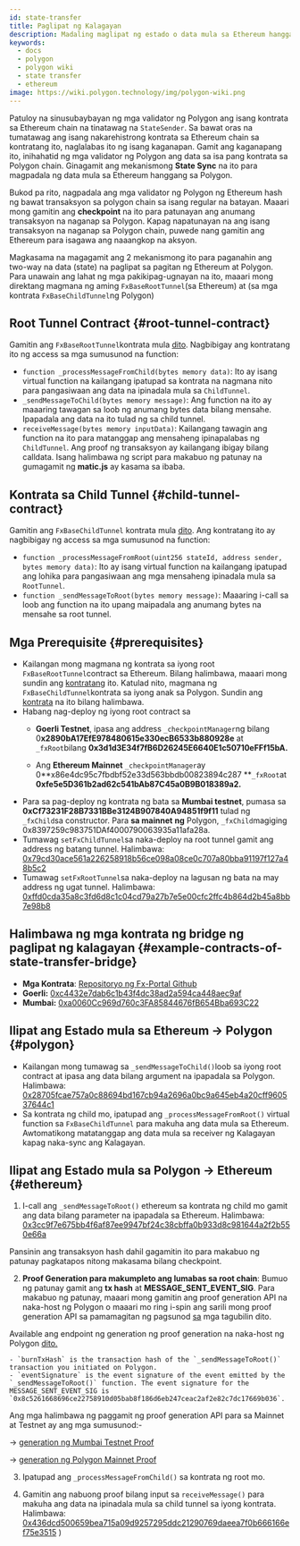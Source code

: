 ```yaml
---
id: state-transfer
title: Paglipat ng Kalagayan
description: Madaling maglipat ng estado o data mula sa Ethereum hanggang sa Polygon.
keywords:
  - docs
  - polygon
  - polygon wiki
  - state transfer
  - ethereum
image: https://wiki.polygon.technology/img/polygon-wiki.png
---
```


Patuloy na sinusubaybayan ng mga validator ng Polygon ang isang kontrata sa Ethereum chain na tinatawag na `StateSender`. Sa bawat oras na tumatawag ang isang nakarehistrong kontrata sa Ethereum chain sa kontratang ito, naglalabas ito ng isang kaganapan. Gamit ang kaganapang ito, inihahatid ng mga validator ng Polygon ang data sa isa pang kontrata sa Polygon chain. Ginagamit ang mekanismong **State Sync** na ito para magpadala ng data mula sa Ethereum hanggang sa Polygon.

Bukod pa rito, nagpadala ang mga validator ng Polygon ng Ethereum hash ng bawat transaksyon sa polygon chain sa isang regular na batayan. Maaari mong gamitin ang **checkpoint** na ito para patunayan ang anumang transaksyon na naganap sa Polygon. Kapag napatunayan na ang isang transaksyon na naganap sa Polygon chain, puwede nang gamitin ang Ethereum para isagawa ang naaangkop na aksyon.

Magkasama na magagamit ang 2 mekanismong ito para paganahin ang two-way na data (state) na paglipat sa pagitan ng Ethereum at Polygon. Para unawain ang lahat ng mga pakikipag-ugnayan na ito, maaari mong direktang magmana ng aming `FxBaseRootTunnel`(sa Ethereum) at (sa mga kontrata `FxBaseChildTunnel`ng Polygon)

## Root Tunnel Contract {#root-tunnel-contract}

Gamitin ang `FxBaseRootTunnel`kontrata mula [dito](https://github.com/jdkanani/fx-portal/blob/main/contracts/tunnel/FxBaseRootTunnel.sol). Nagbibigay ang kontratang ito ng access sa mga sumusunod na function:

- `function _processMessageFromChild(bytes memory data)`: Ito ay isang virtual function na kailangang ipatupad sa kontrata na nagmana nito para pangasiwaan ang data na ipinadala mula sa `ChildTunnel`.
- `_sendMessageToChild(bytes memory message)`: Ang function na ito ay maaaring tawagan sa loob ng anumang bytes data bilang mensahe. Ipapadala ang data na ito tulad ng sa child tunnel.
- `receiveMessage(bytes memory inputData)`: Kailangang tawagin ang function na ito para matanggap ang mensaheng ipinapalabas ng `ChildTunnel`. Ang proof ng transaksyon ay kailangang ibigay bilang calldata. Isang halimbawa ng script para makabuo ng patunay na gumagamit ng **matic.js** ay kasama sa ibaba.

## Kontrata sa Child Tunnel {#child-tunnel-contract}

Gamitin ang `FxBaseChildTunnel` kontrata mula [dito](https://github.com/jdkanani/fx-portal/blob/main/contracts/tunnel/FxBaseChildTunnel.sol). Ang kontratang ito ay nagbibigay ng access sa mga sumusunod na function:

- `function _processMessageFromRoot(uint256 stateId, address sender, bytes memory data)`: Ito ay isang virtual function na kailangang ipatupad ang lohika para pangasiwaan ang mga mensaheng ipinadala mula sa `RootTunnel`.
- `function _sendMessageToRoot(bytes memory message)`: Maaaring i-call sa loob ang function na ito upang maipadala ang anumang bytes na mensahe sa root tunnel.

## Mga Prerequisite {#prerequisites}

- Kailangan mong magmana ng kontrata sa iyong root `FxBaseRootTunnel`contract sa Ethereum. Bilang halimbawa, maaari mong sundin ang [kontratang](https://github.com/jdkanani/fx-portal/blob/main/contracts/examples/state-transfer/FxStateRootTunnel.sol) ito. Katulad nito, magmana ng `FxBaseChildTunnel`kontrata sa iyong anak sa Polygon. Sundin ang [kontrata](https://github.com/jdkanani/fx-portal/blob/main/contracts/examples/state-transfer/FxStateChildTunnel.sol) na ito bilang halimbawa.
- Habang nag-deploy ng iyong root contract sa
  - **Goerli Testnet**, ipasa ang address `_checkpointManager`ng bilang 0**x2890bA17EfE978480615e330ecB6533b880928e** at `_fxRoot`bilang **0x3d1d3E34f7fB6D26245E6640E1c50710eFFf15bA.**

  - Ang **Ethereum Mainnet** `_checkpointManager`ay 0**x86e4dc95c7fbdbf52e33d563bbdb00823894c287 **`_fxRoot`at **0xfe5e5D361b2ad62c541bAb87C45a0B9B018389a2.**
- Para sa pag-deploy ng kontrata ng bata sa **Mumbai testnet**, pumasa sa **0xCf73231F28B7331BBe3124B907840A94851f9f11** tulad ng `_fxChild`sa constructor. Para **sa mainnet** **ng** Polygon, `_fxChild`magiging 0x8397259c983751DAf4000790063935a11afa28a.
- Tumawag `setFxChildTunnel`sa naka-deploy na root tunnel gamit ang address ng batang tunnel. Halimbawa: [0x79cd30ace561a226258918b56ce098a08ce0c707a80bba91197f127a48b5c2](https://goerli.etherscan.io/tx/0x79cd30ace561a226258918b56ce098a08ce0c70707a80bba91197f127a48b5c2)
- Tumawag `setFxRootTunnel`sa naka-deploy na lagusan ng bata na may address ng ugat tunnel. Halimbawa: [0xffd0cda35a8c3fd6d8c1c04cd79a27b7e5e00cfc2ffc4b864d2b45a8bb7e98b8](https://mumbai.polygonscan.com/tx/0xffd0cda35a8c3fd6d8c1c04cd79a27b7e5e00cfc2ffc4b864d2b45a8bb7e98b8/internal-transactions)

## Halimbawa ng mga kontrata ng bridge ng paglipat ng kalagayan {#example-contracts-of-state-transfer-bridge}

- **Mga Kontrata**: [Repositoryo ng Fx-Portal Github](https://github.com/jdkanani/fx-portal/tree/main/contracts/tunnel)
- **Goerli:** [0xc4432e7dab6c1b43f4dc38ad2a594ca448aec9af](https://goerli.etherscan.io/address/0xc4432e7dab6c1b43f4dc38ad2a594ca448aec9af)
- **Mumbai:** [0xa0060Cc969d760c3FA85844676fB654Bba693C22](https://mumbai.polygonscan.com/address/0xa0060Cc969d760c3FA85844676fB654Bba693C22/transactions)

## Ilipat ang Estado mula sa Ethereum → Polygon {#polygon}

- Kailangan mong tumawag sa `_sendMessageToChild()`loob sa iyong root contract at ipasa ang data bilang argument na ipapadala sa Polygon. Halimbawa: [0x28705fcae757a0c88694bd167cb94a2696a0bc9a645eb4a20cff960537644c1](https://goerli.etherscan.io/tx/0x28705fcae757a0c88694bd167cb94a2696a0bc9a645eb4ae20cff960537644c1)
- Sa kontrata ng child mo, ipatupad ang `_processMessageFromRoot()` virtual function sa `FxBaseChildTunnel` para makuha ang data mula sa Ethereum. Awtomatikong matatanggap ang data mula sa receiver ng Kalagayan kapag naka-sync ang Kalagayan.

## Ilipat ang Estado mula sa Polygon → Ethereum {#ethereum}

1. I-call ang `_sendMessageToRoot()` ethereum sa kontrata ng child mo gamit ang data bilang parameter na ipapadala sa Ethereum. Halimbawa: [0x3cc9f7e675bb4f6af87ee9947bf24c38cbffa0b933d8c981644a2f2b550e66a](https://mumbai.polygonscan.com/tx/0x3cc9f7e675bb4f6af87ee99947bf24c38cbffa0b933d8c981644a2f2b550e66a/logs)

Pansinin ang transaksyon hash dahil gagamitin ito para makabuo ng patunay pagkatapos nitong makasama bilang checkpoint.

2. **Proof Generation para makumpleto ang lumabas sa root chain**: Bumuo ng patunay gamit ang **tx hash** at **MESSAGE_SENT_EVENT_SIG**. Para makabuo ng patunay, maaari mong gamitin ang proof generation API na naka-host ng Polygon o maaari mo ring i-spin ang sarili mong proof generation API sa pamamagitan ng pagsunod [sa](https://github.com/maticnetwork/proof-generation-api) mga tagubilin dito.

Available ang endpoint ng generation ng proof generation na naka-host ng Polygon [dito.](https://apis.matic.network/api/v1/matic/exit-payload/{burnTxHash}?eventSignature={eventSignature})

    - `burnTxHash` is the transaction hash of the `_sendMessageToRoot()` transaction you initiated on Polygon.
    - `eventSignature` is the event signature of the event emitted by the `_sendMessageToRoot()` function. The event signature for the MESSAGE_SENT_EVENT_SIG is `0x8c5261668696ce22758910d05bab8f186d6eb247ceac2af2e82c7dc17669b036`.

Ang mga halimbawa ng paggamit ng proof generation API para sa Mainnet at Testnet ay ang mga sumusunod:-

→ [generation ng Mumbai Testnet Proof](https://apis.matic.network/api/v1/mumbai/exit-payload/0x4756b76a9611cffee3d2eb645819e988c34615621ea256f818ab788d81e1f838?eventSignature=0x8c5261668696ce22758910d05bab8f186d6eb247ceac2af2e82c7dc17669b036)

→ [generation ng Polygon Mainnet Proof](https://apis.matic.network/api/v1/matic/exit-payload/0x70bb6dbee84bd4ef1cd1891c666733d0803d81ac762ff7fdc4726e4525c1e23b?eventSignature=0x8c5261668696ce22758910d05bab8f186d6eb247ceac2af2e82c7dc17669b036)

3. Ipatupad ang `_processMessageFromChild()` sa kontrata ng root mo.

4. Gamitin ang nabuong proof bilang input sa `receiveMessage()` para makuha ang data na ipinadala mula sa child tunnel sa iyong kontrata. Halimbawa: [0x436dcd500659bea715a09d9257295ddc21290769daeea7f0b666166ef75e3515](https://goerli.etherscan.io/tx/0x436dcd500659bea715a09d9257295ddc21290769daeea7f0b666166ef75e3515) )
